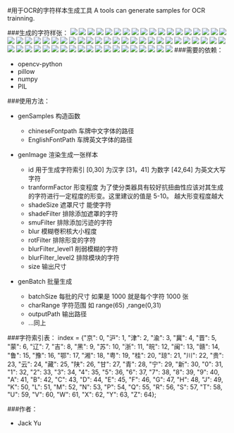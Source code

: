 #用于OCR的字符样本生成工具
A tools can generate samples for OCR trainning.

###生成的字符样张：
![](/Users/yujinke/Desktop/CHARGEN/samples/01/04.jpg)
![](/Users/yujinke/Desktop/CHARGEN/samples/02/04.jpg)
![](/Users/yujinke/Desktop/CHARGEN/samples/03/04.jpg)
![](/Users/yujinke/Desktop/CHARGEN/samples/04/04.jpg)
![](/Users/yujinke/Desktop/CHARGEN/samples/05/04.jpg)
![](/Users/yujinke/Desktop/CHARGEN/samples/06/04.jpg)
![](/Users/yujinke/Desktop/CHARGEN/samples/08/04.jpg)
![](/Users/yujinke/Desktop/CHARGEN/samples/09/04.jpg)
![](/Users/yujinke/Desktop/CHARGEN/samples/10/04.jpg)
![](/Users/yujinke/Desktop/CHARGEN/samples/11/04.jpg)
![](/Users/yujinke/Desktop/CHARGEN/samples/12/04.jpg)
![](/Users/yujinke/Desktop/CHARGEN/samples/13/04.jpg)
![](/Users/yujinke/Desktop/CHARGEN/samples/15/04.jpg)
![](/Users/yujinke/Desktop/CHARGEN/samples/16/04.jpg)
![](/Users/yujinke/Desktop/CHARGEN/samples/17/04.jpg)
![](/Users/yujinke/Desktop/CHARGEN/samples/18/04.jpg)
![](/Users/yujinke/Desktop/CHARGEN/samples/19/04.jpg)
![](/Users/yujinke/Desktop/CHARGEN/samples/20/04.jpg)
![](/Users/yujinke/Desktop/CHARGEN/samples/21/04.jpg)
![](/Users/yujinke/Desktop/CHARGEN/samples/22/04.jpg)
![](/Users/yujinke/Desktop/CHARGEN/samples/23/04.jpg)
![](/Users/yujinke/Desktop/CHARGEN/samples/24/04.jpg)
![](/Users/yujinke/Desktop/CHARGEN/samples/25/04.jpg)
![](/Users/yujinke/Desktop/CHARGEN/samples/26/04.jpg)
![](/Users/yujinke/Desktop/CHARGEN/samples/27/04.jpg)
![](/Users/yujinke/Desktop/CHARGEN/samples/28/04.jpg)
![](/Users/yujinke/Desktop/CHARGEN/samples/29/04.jpg)
![](/Users/yujinke/Desktop/CHARGEN/samples/30/04.jpg)
![](/Users/yujinke/Desktop/CHARGEN/samples/31/04.jpg)
![](/Users/yujinke/Desktop/CHARGEN/samples/32/04.jpg)
![](/Users/yujinke/Desktop/CHARGEN/samples/33/04.jpg)
![](/Users/yujinke/Desktop/CHARGEN/samples/34/04.jpg)
![](/Users/yujinke/Desktop/CHARGEN/samples/35/04.jpg)
![](/Users/yujinke/Desktop/CHARGEN/samples/36/04.jpg)
![](/Users/yujinke/Desktop/CHARGEN/samples/37/04.jpg)
![](/Users/yujinke/Desktop/CHARGEN/samples/38/04.jpg)
![](/Users/yujinke/Desktop/CHARGEN/samples/39/04.jpg)
![](/Users/yujinke/Desktop/CHARGEN/samples/40/04.jpg)
![](/Users/yujinke/Desktop/CHARGEN/samples/41/04.jpg)
![](/Users/yujinke/Desktop/CHARGEN/samples/42/04.jpg)
![](/Users/yujinke/Desktop/CHARGEN/samples/43/04.jpg)
![](/Users/yujinke/Desktop/CHARGEN/samples/44/04.jpg)
![](/Users/yujinke/Desktop/CHARGEN/samples/45/04.jpg)
![](/Users/yujinke/Desktop/CHARGEN/samples/46/04.jpg)
![](/Users/yujinke/Desktop/CHARGEN/samples/47/04.jpg)
![](/Users/yujinke/Desktop/CHARGEN/samples/48/04.jpg)
![](/Users/yujinke/Desktop/CHARGEN/samples/49/04.jpg)
![](/Users/yujinke/Desktop/CHARGEN/samples/50/04.jpg)
![](/Users/yujinke/Desktop/CHARGEN/samples/51/04.jpg)
![](/Users/yujinke/Desktop/CHARGEN/samples/52/04.jpg)
![](/Users/yujinke/Desktop/CHARGEN/samples/53/04.jpg)
![](/Users/yujinke/Desktop/CHARGEN/samples/54/04.jpg)
![](/Users/yujinke/Desktop/CHARGEN/samples/55/04.jpg)
![](/Users/yujinke/Desktop/CHARGEN/samples/56/04.jpg)
![](/Users/yujinke/Desktop/CHARGEN/samples/57/04.jpg)
![](/Users/yujinke/Desktop/CHARGEN/samples/58/04.jpg)
![](/Users/yujinke/Desktop/CHARGEN/samples/59/04.jpg)
![](/Users/yujinke/Desktop/CHARGEN/samples/60/04.jpg)
![](/Users/yujinke/Desktop/CHARGEN/samples/61/04.jpg)
![](/Users/yujinke/Desktop/CHARGEN/samples/62/04.jpg)
![](/Users/yujinke/Desktop/CHARGEN/samples/63/04.jpg)
![](/Users/yujinke/Desktop/CHARGEN/samples/64/03.jpg)
###需要的依赖：
+ opencv-python
+ pillow
+ numpy
+ PIL

###使用方法：
+ genSamples 构造函数
	+ chineseFontpath 车牌中文字体的路径
	+ EnglishFontPath 车牌英文字体的路径

+ genImage 渲染生成一张样本
	+ id 用于生成字符索引 [0,30] 为汉字 [31，41] 为数字 [42,64] 为英文大写字符
	+ tranformFactor 形变程度 为了使分类器具有较好抗扭曲性应该对其生成的字符进行一定程度的形变。这里建议的值是  5-10。 越大形变程度越大
	+ shadeSize 遮罩尺寸 能使字符
	+ shadeFilter 排除添加遮罩的字符
	+ smuFilter 排除添加污迹的字符
	+ blur 模糊卷积核大小程度
	+ rotFilter 排除形变的字符
	+ blurFilter_level1 削弱模糊的字符
	+ blurFilter_level2 排除模块的字符
	+ size 输出尺寸
	
+ genBatch 批量生成
	+ batchSize 每批的尺寸 如果是 1000 就是每个字符 1000 张
	+ charRange 字符范围 如 range(65) ,range(0,31)
	+ outputPath 输出路径
	+ ...同上

###字符索引表：
index = {"京": 0, "沪": 1, "津": 2, "渝": 3, "冀": 4, "晋": 5, "蒙": 6, "辽": 7, "吉": 8, "黑": 9, "苏": 10, "浙": 11, "皖": 12,
         "闽": 13, "赣": 14, "鲁": 15, "豫": 16, "鄂": 17, "湘": 18, "粤": 19, "桂": 20, "琼": 21, "川": 22, "贵": 23, "云": 24,
         "藏": 25, "陕": 26, "甘": 27, "青": 28, "宁": 29, "新": 30, "0": 31, "1": 32, "2": 33, "3": 34, "4": 35, "5": 36,
         "6": 37, "7": 38, "8": 39, "9": 40, "A": 41, "B": 42, "C": 43, "D": 44, "E": 45, "F": 46, "G": 47, "H": 48,
         "J": 49, "K": 50, "L": 51, "M": 52, "N": 53, "P": 54, "Q": 55, "R": 56, "S": 57, "T": 58, "U": 59, "V": 60,
         "W": 61, "X": 62, "Y": 63, "Z": 64};
         
###作者：
+ Jack Yu

